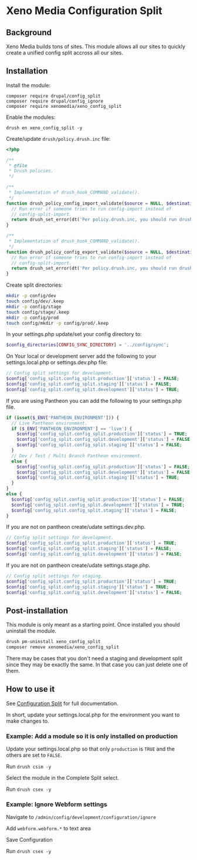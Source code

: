 # Xeno Media Configuration Split

## Background

Xeno Media builds tons of sites. This module allows all our sites to quickly
create a unified config split accross all our sites.

## Installation

Install the module:

```
composer require drupal/config_split
composer require drupal/config_ignore
composer require xenomedia/xeno_config_split
```

Enable the modules:
```
drush en xeno_config_split -y
```

Create/update `drush/policy.drush.inc` file:

```php
<?php

/**
 * @file
 * Drush policies.
 */

/**
 * Implementation of drush_hook_COMMAND_validate().
 */
function drush_policy_config_import_validate($source = NULL, $destination = NULL) {
  // Run error if someone tries to run config-import instead of
  // config-split-import.
  return drush_set_error(dt('Per policy.drush.inc, you should run drush csim instead of drush cim.'));
}

/**
 * Implementation of drush_hook_COMMAND_validate().
 */
function drush_policy_config_export_validate($source = NULL, $destination = NULL) {
  // Run error if someone tries to run config-import instead of
  // config-split-import.
  return drush_set_error(dt('Per policy.drush.inc, you should run drush csex instead of drush cex.'));
}
```

Create split directories:

```bash
mkdir -p config/dev
touch config/dev/.keep
mkdir -p config/stage
touch config/stage/.keep
mkdir -p config/prod
touch config/mkdir -p config/prod/.keep
```

In your settings.php update/set your config directory to:

```php
$config_directories[CONFIG_SYNC_DIRECTORY] = '../config/sync';
```

On Your local or development server add the following to your
settings.local.php or settings.dev.php file:

```php
// Config split settings for development.
$config['config_split.config_split.production']['status'] = FALSE;
$config['config_split.config_split.staging']['status'] = FALSE;
$config['config_split.config_split.development']['status'] = TRUE;
```

If you are using Pantheon you can add the following to your settings.php file.

```php
if (isset($_ENV['PANTHEON_ENVIRONMENT'])) {
  // Live Pantheon environment.
  if ($_ENV['PANTHEON_ENVIRONMENT'] == 'live') {
    $config['config_split.config_split.production']['status'] = TRUE;
    $config['config_split.config_split.development']['status'] = FALSE;
    $config['config_split.config_split.staging']['status'] = FALSE;
  }
  // Dev / Test / Multi Branch Pantheon environment.
  else {
    $config['config_split.config_split.production']['status'] = FALSE;
    $config['config_split.config_split.development']['status'] = FALSE;
    $config['config_split.config_split.staging']['status'] = TRUE;
  }
}
else {
  $config['config_split.config_split.production']['status'] = FALSE;
  $config['config_split.config_split.development']['status'] = TRUE;
  $config['config_split.config_split.staging']['status'] = FALSE;
}
```

If you are not on pantheon create/udate settings.dev.php.

```php
// Config split settings for development.
$config['config_split.config_split.production']['status'] = TRUE;
$config['config_split.config_split.staging']['status'] = FALSE;
$config['config_split.config_split.development']['status'] = FALSE;
```

If you are not on pantheon create/udate settings.stage.php.

```php
// Config split settings for staging.
$config['config_split.config_split.production']['status'] = TRUE;
$config['config_split.config_split.staging']['status'] = TRUE;
$config['config_split.config_split.development']['status'] = FALSE;
```

## Post-installation

This module is only meant as a starting point. Once installed you should
uninstall the module.

```bash
drush pm-uninstall xeno_config_split
composer remove xenomedia/xeno_config_split
```

There may be cases that you don't need a staging and development split since
they may be exactly the same. In that case you can just delete one of them.


## How to use it

See [Configuration Split](https://www.drupal.org/docs/8/modules/configuration-split) for full documentation.

In short, update your settings.local.php for the environment you want to make
changes to.

### Example: Add a module so it is only installed on production

Update your settings.local.php so that only `production` is `TRUE` and the
others are set to `FALSE`.

Run `drush csim -y`

Select the module in the Complete Split select.

Run `drush csex -y`

### Example: Ignore Webform settings

Navigate to `/admin/config/development/configuration/ignore`

Add `webform.webform.*` to text area

Save Configuration

Run `drush csex -y`
